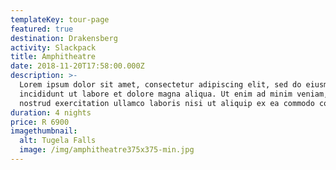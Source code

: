 ```yaml
---
templateKey: tour-page
featured: true
destination: Drakensberg
activity: Slackpack
title: Amphitheatre
date: 2018-11-20T17:58:00.000Z
description: >-
  Lorem ipsum dolor sit amet, consectetur adipiscing elit, sed do eiusmod tempor
  incididunt ut labore et dolore magna aliqua. Ut enim ad minim veniam, quis
  nostrud exercitation ullamco laboris nisi ut aliquip ex ea commodo consequat.
duration: 4 nights
price: R 6900
imagethumbnail:
  alt: Tugela Falls
  image: /img/amphitheatre375x375-min.jpg
---
```


